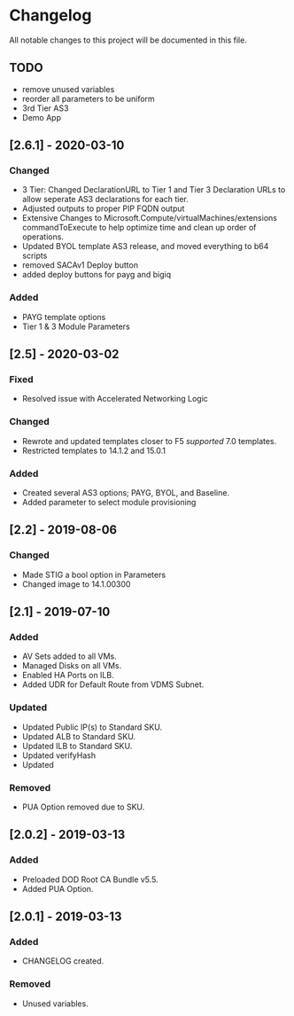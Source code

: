 # Changelog

All notable changes to this project will be documented in this file.

## TODO

- remove unused variables
- reorder all parameters to be uniform
- 3rd Tier AS3
- Demo App

## [2.6.1] - 2020-03-10

### Changed

- 3 Tier: Changed DeclarationURL to Tier 1 and Tier 3 Declaration URLs to allow seperate AS3 declarations for each tier.
- Adjusted outputs to proper PIP FQDN output
- Extensive Changes to Microsoft.Compute/virtualMachines/extensions commandToExecute to help optimize time and clean up order of operations.
- Updated BYOL template AS3 release, and moved everything to b64 scripts
- removed SACAv1 Deploy button
- added deploy buttons for payg and bigiq

### Added

- PAYG template options
- Tier 1 & 3 Module Parameters

## [2.5] - 2020-03-02

### Fixed

- Resolved issue with Accelerated Networking Logic

### Changed

- Rewrote and updated templates closer to F5 *supported* 7.0 templates.
- Restricted templates to 14.1.2 and 15.0.1

### Added

- Created several AS3 options; PAYG, BYOL, and Baseline.
- Added parameter to select module provisioning

## [2.2] - 2019-08-06

### Changed

- Made STIG a bool option in Parameters
- Changed image to 14.1.00300

## [2.1] - 2019-07-10

### Added

- AV Sets added to all VMs.
- Managed Disks on all VMs.
- Enabled HA Ports on ILB.
- Added UDR for Default Route from VDMS Subnet.

### Updated

- Updated Public IP(s) to Standard SKU.
- Updated ALB to Standard SKU.
- Updated ILB to Standard SKU.
- Updated verifyHash
- Updated

### Removed

- PUA Option removed due to SKU.

## [2.0.2] - 2019-03-13

### Added

- Preloaded DOD Root CA Bundle v5.5.
- Added PUA Option.

## [2.0.1] - 2019-03-13

### Added

- CHANGELOG created.

### Removed

- Unused variables.
